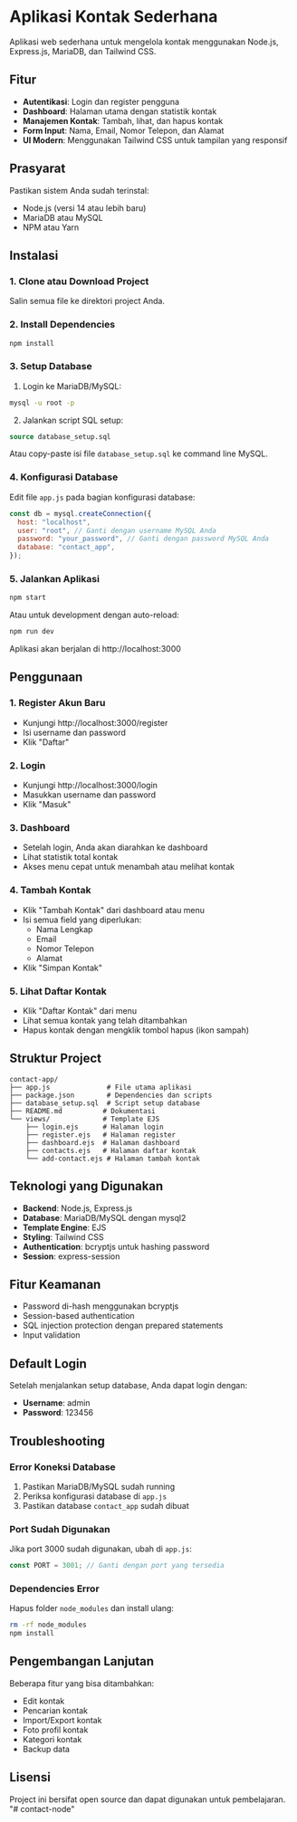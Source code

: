 # Aplikasi Kontak Sederhana

Aplikasi web sederhana untuk mengelola kontak menggunakan Node.js, Express.js, MariaDB, dan Tailwind CSS.

## Fitur

- **Autentikasi**: Login dan register pengguna
- **Dashboard**: Halaman utama dengan statistik kontak
- **Manajemen Kontak**: Tambah, lihat, dan hapus kontak
- **Form Input**: Nama, Email, Nomor Telepon, dan Alamat
- **UI Modern**: Menggunakan Tailwind CSS untuk tampilan yang responsif

## Prasyarat

Pastikan sistem Anda sudah terinstal:

- Node.js (versi 14 atau lebih baru)
- MariaDB atau MySQL
- NPM atau Yarn

## Instalasi

### 1. Clone atau Download Project

Salin semua file ke direktori project Anda.

### 2. Install Dependencies

```bash
npm install
```

### 3. Setup Database

1. Login ke MariaDB/MySQL:

```bash
mysql -u root -p
```

2. Jalankan script SQL setup:

```sql
source database_setup.sql
```

Atau copy-paste isi file `database_setup.sql` ke command line MySQL.

### 4. Konfigurasi Database

Edit file `app.js` pada bagian konfigurasi database:

```javascript
const db = mysql.createConnection({
  host: "localhost",
  user: "root", // Ganti dengan username MySQL Anda
  password: "your_password", // Ganti dengan password MySQL Anda
  database: "contact_app",
});
```

### 5. Jalankan Aplikasi

```bash
npm start
```

Atau untuk development dengan auto-reload:

```bash
npm run dev
```

Aplikasi akan berjalan di http://localhost:3000

## Penggunaan

### 1. Register Akun Baru

- Kunjungi http://localhost:3000/register
- Isi username dan password
- Klik "Daftar"

### 2. Login

- Kunjungi http://localhost:3000/login
- Masukkan username dan password
- Klik "Masuk"

### 3. Dashboard

- Setelah login, Anda akan diarahkan ke dashboard
- Lihat statistik total kontak
- Akses menu cepat untuk menambah atau melihat kontak

### 4. Tambah Kontak

- Klik "Tambah Kontak" dari dashboard atau menu
- Isi semua field yang diperlukan:
  - Nama Lengkap
  - Email
  - Nomor Telepon
  - Alamat
- Klik "Simpan Kontak"

### 5. Lihat Daftar Kontak

- Klik "Daftar Kontak" dari menu
- Lihat semua kontak yang telah ditambahkan
- Hapus kontak dengan mengklik tombol hapus (ikon sampah)

## Struktur Project

```
contact-app/
├── app.js              # File utama aplikasi
├── package.json        # Dependencies dan scripts
├── database_setup.sql  # Script setup database
├── README.md          # Dokumentasi
└── views/             # Template EJS
    ├── login.ejs      # Halaman login
    ├── register.ejs   # Halaman register
    ├── dashboard.ejs  # Halaman dashboard
    ├── contacts.ejs   # Halaman daftar kontak
    └── add-contact.ejs # Halaman tambah kontak
```

## Teknologi yang Digunakan

- **Backend**: Node.js, Express.js
- **Database**: MariaDB/MySQL dengan mysql2
- **Template Engine**: EJS
- **Styling**: Tailwind CSS
- **Authentication**: bcryptjs untuk hashing password
- **Session**: express-session

## Fitur Keamanan

- Password di-hash menggunakan bcryptjs
- Session-based authentication
- SQL injection protection dengan prepared statements
- Input validation

## Default Login

Setelah menjalankan setup database, Anda dapat login dengan:

- **Username**: admin
- **Password**: 123456

## Troubleshooting

### Error Koneksi Database

1. Pastikan MariaDB/MySQL sudah running
2. Periksa konfigurasi database di `app.js`
3. Pastikan database `contact_app` sudah dibuat

### Port Sudah Digunakan

Jika port 3000 sudah digunakan, ubah di `app.js`:

```javascript
const PORT = 3001; // Ganti dengan port yang tersedia
```

### Dependencies Error

Hapus folder `node_modules` dan install ulang:

```bash
rm -rf node_modules
npm install
```

## Pengembangan Lanjutan

Beberapa fitur yang bisa ditambahkan:

- Edit kontak
- Pencarian kontak
- Import/Export kontak
- Foto profil kontak
- Kategori kontak
- Backup data

## Lisensi

Project ini bersifat open source dan dapat digunakan untuk pembelajaran.
"# contact-node" 
